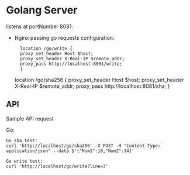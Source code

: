 # Golang Server

listens at portNumber 8081.
- Nginx passing go requests configuration:

        location /go/write {
        proxy_set_header Host $host;
        proxy_set_header X-Real-IP $remote_addr;
        proxy_pass http://localhost:8081/write;
        }

	location /go/sha256 {
        proxy_set_header Host $host;
        proxy_set_header X-Real-IP $remote_addr;
        proxy_pass http://localhost:8081/sha;
        }

## API
Sample API request 

Go: 

	Go sha test:
	curl 'http://localhost/go/sha256' -X POST -H "Content-Type: application/json" --data $'{"Num1":18,"Num2":14}'

	Go write test: 
	curl 'http://localhost/go/write?line=3'

